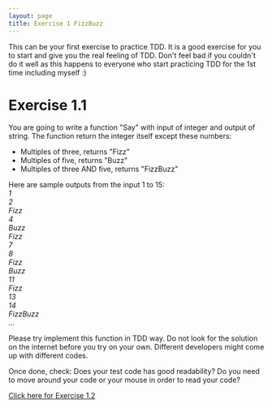 ```yaml
---
layout: page
title: Exercise 1 FizzBuzz
---
```


This can be your first exercise to practice TDD. It is a good exercise for you to start and give you the real feeling of TDD. Don't feel bad if you couldn't do it well as this happens to everyone who start practicing TDD for the 1st time including myself :)

# Exercise 1.1

You are going to write a function "Say" with input of integer and output of string. The function return the integer itself except these numbers:

- Multiples of three, returns "Fizz"
- Multiples of five, returns "Buzz"
- Multiples of three AND five, returns "FizzBuzz"

Here are sample outputs from the input 1 to 15:  
_1  
2  
Fizz  
4  
Buzz  
Fizz  
7  
8  
Fizz  
Buzz  
11  
Fizz  
13  
14  
FizzBuzz  
..._

Please try implement this function in TDD way. Do not look for the solution on the internet before you try on your own. Different developers might come up with different codes.

Once done, check: Does your test code has good readability? Do you need to move around your code or your mouse in order to read your code?

[Click here for Exercise 1.2](/tdd/ex01_fizzbuzz_2.html)